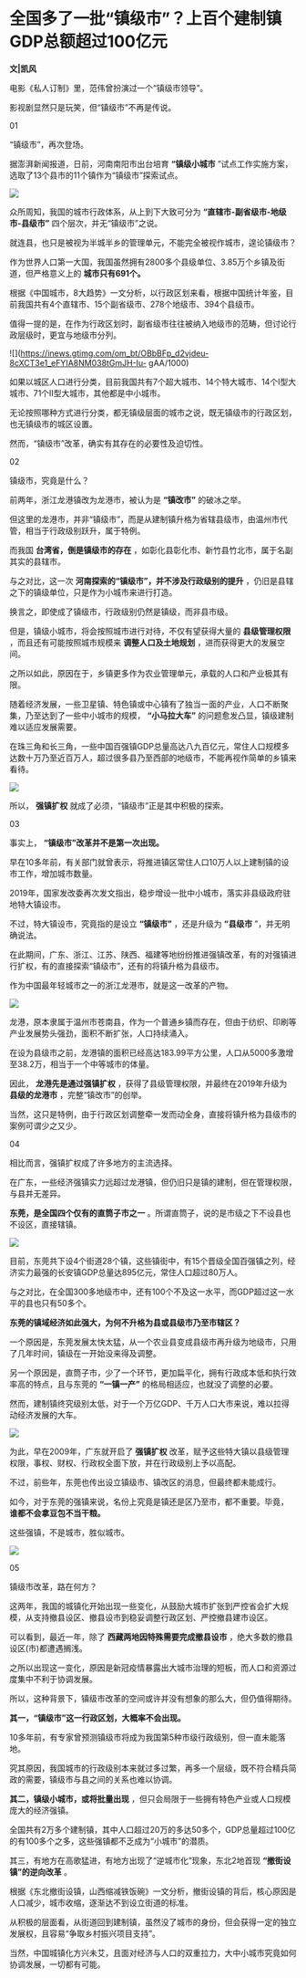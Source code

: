 # 全国多了一批“镇级市”？上百个建制镇GDP总额超过100亿元

**文|凯风**

电影《私人订制》里，范伟曾扮演过一个“镇级市领导”。

影视剧显然只是玩笑，但“镇级市”不再是传说。

01

“镇级市”，再次登场。

据澎湃新闻报道，日前，河南南阳市出台培育 **“镇级小城市** ”试点工作实施方案，选取了13个县市的11个镇作为“镇级市”探索试点。

![](https://inews.gtimg.com/om_bt/OrZSbIdkb9mREi29HiEOnt5hsZHWbQmrqdCzhoqUAJ42IAA/1000)

众所周知，我国的城市行政体系，从上到下大致可分为 **“直辖市-副省级市-地级市-县级市”** 四个层次，并无“镇级市”之说。

就连县，也只是被视为半城半乡的管理单元，不能完全被视作城市，遑论镇级市？

作为世界人口第一大国，我国虽然拥有2800多个县级单位、3.85万个乡镇及街道，但严格意义上的 **城市只有691个。**

根据《中国城市，8大趋势》一文分析，以行政区划来看，根据中国统计年鉴，目前我国共有4个直辖市、15个副省级市、278个地级市、394个县级市。

值得一提的是，在作为行政区划时，副省级市往往被纳入地级市的范畴，但讨论行政层级时，更宜与地级市分列。

![](https://inews.gtimg.com/om_bt/OBbBFp_d2vjdeu-8cXCT3e1_eFYIA8NM038tGmJH-Iu-
gAA/1000)

如果以城区人口进行分类，目前我国共有7个超大城市、14个特大城市、14个I型大城市、71个II型大城市，其他都是中小城市。

无论按照哪种方式进行分类，都无镇级层面的城市之说，既无镇级市的行政区划，也无镇级市的城区设置。

然而，“镇级市”改革，确实有其存在的必要性及迫切性。

02

镇级市，究竟是什么？

前两年，浙江龙港镇改为龙港市，被认为是 **“镇改市”** 的破冰之举。

但这里的龙港市，并非“镇级市”，而是从建制镇升格为省辖县级市，由温州市代管，相当于行政级别跃升，属于特例。

而我国 **台湾省，倒是镇级市的存在** ，如彰化县彰化市、新竹县竹北市，属于名副其实的县辖市。

与之对比，这一次 **河南探索的“镇级市”，并不涉及行政级别的提升** ，仍旧是县辖之下的镇级单位，只是作为小城市来进行打造。

换言之，即使成了镇级市，行政级别仍然是镇级，而非县市级。

但是，镇级小城市，将会按照城市进行对待，不仅有望获得大量的 **县级管理权限** ，而且还有可能按照城市规模来 **调整人口及土地规划**
，进而获得更大的发展空间。

之所以如此，原因在于，乡镇更多作为农业管理单元，承载的人口和产业极其有限。

随着经济发展，一些卫星镇、特色镇或中心镇有了独当一面的产业，人口不断聚集，乃至达到了一些中小城市的规模， **“小马拉大车”**
的问题愈发凸显，镇级建制难以适应发展需要。

在珠三角和长三角，一些中国百强镇GDP总量高达八九百亿元，常住人口规模多达数十万乃至近百万人，超过很多县乃至西部的地级市，不能再视作简单的乡镇来看待。

![](https://inews.gtimg.com/om_bt/O3lut37I5Eg3Ky_n9qkctp1hH86S3BY8PIMBeQ5qYtL40AA/0)

所以， **强镇扩权** 就成了必须，“镇级市”正是其中积极的探索。

03

事实上， **“镇级市”改革并不是第一次出现。**

早在10多年前，有关部门就曾表示，将推进镇区常住人口10万人以上建制镇的设市工作，增加城市数量。

2019年，国家发改委再次发文指出，稳步增设一批中小城市，落实非县级政府驻地特大镇设市。

不过，特大镇设市，究竟指的是设立 **“镇级市”** ，还是升级为 **“县级市** ”，并无明确说法。

在此期间，广东、浙江、江苏、陕西、福建等地纷纷推进强镇改革，有的对强镇进行扩权，有的直接探索“镇级市”，还有的将镇升格为县级市。

作为中国最年轻城市之一的浙江龙港市，就是这一改革的产物。

![](https://inews.gtimg.com/om_bt/O1RSOSEr2rkzRAE4jNWjpN75bz63fDbpQ65NO1E9nKE9kAA/1000)

龙港，原本隶属于温州市苍南县，作为一个普通乡镇而存在，但由于纺织、印刷等产业发展势头强劲，面积不断扩张，人口持续涌入。

在设为县级市之前，龙港镇的面积已经高达183.99平方公里，人口从5000多激增至38.2万，相当于一个中等城市的体量。

因此， **龙港先是通过强镇扩权** ，获得了县级管理权限，并最终在2019年升级为 **县级的龙港市** ，完整“镇改市”的创举。

当然，这只是特例，由于行政区划调整牵一发而动全身，直接将镇升格为县级市的案例可谓少之又少。

04

相比而言，强镇扩权成了许多地方的主流选择。

在广东，一些经济强镇实力远超过龙港镇，但仍旧只是镇的建制，但在管理权限，与县并无差异。

**东莞，是全国四个仅有的直筒子市之一** 。所谓直筒子，说的是市级之下不设县也不设区，直接辖镇。

![](https://inews.gtimg.com/om_bt/OJoBbxE5Jz4tUj-69mmIcbz0eeajMILMf202LNbMuWMvYAA/1000)

目前，东莞共下设4个街道28个镇，这些镇街中，有15个晋级全国百强镇之列，经济实力最强的长安镇GDP总量达895亿元，常住人口超过80万人。

与之对比，在全国300多地级市中，还有100个不及这一水平，而GDP超过这一水平的县也只有50多个。

**东莞的镇域经济如此强大，为何不升格为县或县级市乃至市辖区？**

一个原因是，东莞发展太快太猛，从一个农业县变成县级市再升级为地级市，只用了几年时间，镇级在一开始没来得及调整。

另一个原因是，直筒子市，少了一个环节，更加扁平化，拥有行政成本低和执行效率高的特点，且与东莞的 **“一镇一产”** 的格局相适应，也就没了调整的必要。

然而，建制镇终究级别太低，对于一个万亿GDP、千万人口大市来说，难以拉得动经济发展的大车。

![](https://inews.gtimg.com/om_bt/O2J9QnUi2lV9Hh1OR3V9AntJB0wx50zfKuK73uAFpYLQwAA/1000)

为此，早在2009年，广东就开启了 **强镇扩权** 改革，赋予这些特大镇以县级管理权限，事权、财权、行政权全面下放，并在行政级别上予以高配。

不过，前些年，东莞也传出设立镇级市、镇改区的消息，但最终都未能成行。

如今，对于东莞的强镇来说，名份上究竟是镇还是区乃至市，都不重要。毕竟， **谁都不会拿豆包不当干粮。**

这些强镇，不是城市，胜似城市。

![](https://inews.gtimg.com/newsapp_bt/0/11902339930/1000)

05

镇级市改革，路在何方？

这两年，我国的城镇化开始出现一些变化，从鼓励大城市扩张到严控省会扩大规模，从支持撤县设区、撤县设市到稳妥调整行政区划、严控撤县建市设区。

可以看到，最近一年，除了 **西藏两地因特殊需要完成撤县设市** ，绝大多数的撤县设区(市)都遭遇搁浅。

之所以出现这一变化，原因是新冠疫情暴露出大城市治理的短板，而人口和资源过度集中不利于协调发展。

所以，这种背景下，镇级市改革的空间或许并没有想象的那么大，但仍值得期待。

**其一，“镇级市”这一行政区划，大概率不会出现。**

10多年前，有专家曾预测镇级市将成为我国第5种市级行政级别，但一直未能落地。

究其原因，我国城市的行政级别本来就过多过繁，再多一个层级，既不符合精兵简政的需要，镇级市与县之间的关系也难以协调。

**其二，镇级小城市，或将批量出现** ，但只会局限于一些拥有特色产业或人口规模庞大的经济强镇。

全国共有2万多个建制镇，其中人口超过20万的多达50多个，GDP总量超过100亿的有100多个之多，这些强镇都不乏成为“小城市”的潜质。

其三，有地方在高歌猛进，有地方出现了“逆城市化”现象，东北2地首现 **“撤街设镇”的逆向改革** 。

根据《东北撤街设镇，山西缩减铁饭碗》一文分析，撤街设镇的背后，核心原因是人口减少，城市收缩，逐渐达不到设立街道的标准。

从积极的层面看，从街道回到建制镇，虽然没了城市的身份，但会获得一定的独立发展权，且容易“争取乡村振兴项目支持”。

当然，中国城镇化方兴未艾，且面对经济与人口的双重拉力，大中小城市究竟如何协调发展，一切都有可能。

